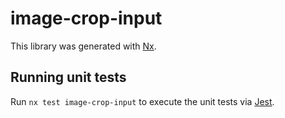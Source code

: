 # image-crop-input

This library was generated with [Nx](https://nx.dev).

## Running unit tests

Run `nx test image-crop-input` to execute the unit tests via [Jest](https://jestjs.io).
